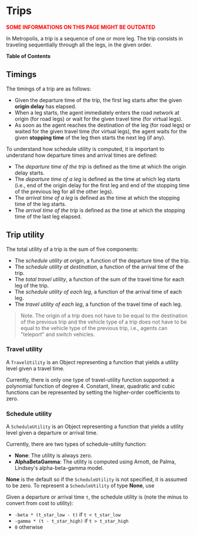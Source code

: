 # Trips

**<p style="color:red;">SOME INFORMATIONS ON THIS PAGE MIGHT BE OUTDATED</p>**

In Metropolis, a trip is a sequence of one or more leg.
The trip consists in traveling sequentially through all the legs, in the given order.

**Table of Contents**

<!-- toc -->

## Timings

The timings of a trip are as follows:

- Given the departure time of the trip, the first leg starts after the given **origin delay** has
  elapsed.
- When a leg starts, the agent immediately enters the road network at origin (for road legs) or
  wait for the given travel time (for virtual legs).
- As soon as the agent reaches the destination of the leg (for road legs) or waited for the given
  travel time (for virtual legs), the agent waits for the given **stopping time** of the leg then
  starts the next leg (if any).

To understand how schedule utility is computed, it is important to understand how departure times
and arrival times are defined:

- The *departure time of the trip* is defined as the time at which the origin delay starts.
- The *departure time of a leg* is defined as the time at which leg starts (i.e., end of the origin
  delay for the first leg and end of the stopping time of the previous leg for all the other legs).
- The *arrival time of a leg* is defined as the time at which the stopping time of the leg starts.
- The *arrival time of the trip* is defined as the time at which the stopping time of the last leg
  elapsed.

## Trip utility

The total utility of a trip is the sum of five components:

- The *schedule utility at origin*, a function of the departure time of the trip.
- The *schedule utility at destination*, a function of the arrival time of the trip.
- The *total travel utility*, a function of the sum of the travel time for each leg of the trip.
- The *schedule utility of each leg*, a function of the arrival time of each leg.
- The *travel utility of each leg*, a function of the travel time of each leg.

> Note. The origin of a trip does not have to be equal to the destination of the previous trip and
> the vehicle type of a trip does not have to be equal to the vehicle type of the previous trip,
> i.e., agents can "teleport" and switch vehicles.

### Travel utility

A `TravelUtility` is an Object representing a function that yields a utility level given a travel
time.

Currently, there is only one type of travel-utility function supported: a polynomial function of
degree 4.
Constant, linear, quadratic and cubic functions can be represented by setting the higher-order
coefficients to zero.

### Schedule utility

A `ScheduleUtility` is an Object representing a function that yields a utility level given a
departure or arrival time.

Currently, there are two types of schedule-utility function:

- **None**: The utility is always zero.
- **AlphaBetaGamma**: The utility is computed using Arnott, de Palma, Lindsey's alpha-beta-gamma
  model.

**None** is the default so if the `ScheduleUtility` is not specified, it is assumed to be zero.
To represent a `ScheduleUtility` of type **None**, use

Given a departure or arrival time `t`, the schedule utility is (note the minus to convert from cost
to utility):

- `-beta * (t_star_low - t)` if `t < t_star_low`
- `-gamma * (t - t_star_high)` if `t > t_star_high`
- `0` otherwise
